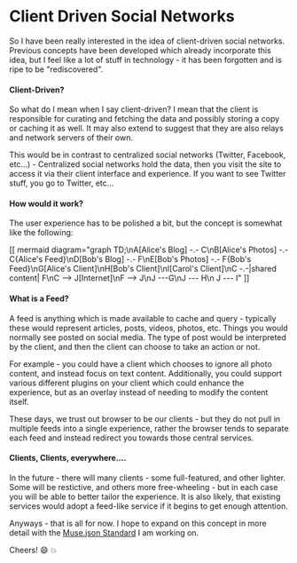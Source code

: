 # Client Driven Social Networks

So I have been really interested in the idea of client-driven social networks. Previous concepts have been developed which already incorporate this idea, but I feel like a lot of stuff in technology - it has been forgotten and is ripe to be "rediscovered".

#### Client-Driven?

So what do I mean when I say client-driven? I mean that the client is responsible for curating and fetching the data and possibly storing a copy or caching it as well. It may also extend to suggest that they are also relays and network servers of their own.

This would be in contrast to centralized social networks (Twitter, Facebook, etc...) - Centralized social networks hold the data, then you visit the site to access it via their client interface and experience. If you want to see Twitter stuff, you go to Twitter, etc...


#### How would it work?

The user experience has to be polished  a bit, but the concept is somewhat like the following:

[[ mermaid diagram="graph TD;\nA[Alice's Blog] -.- C\nB[Alice's Photos] -.- C{Alice's Feed}\nD[Bob's Blog] -.- F\nE[Bob's Photos] -.- F{Bob's Feed}\nG[Alice's Client]\nH[Bob's Client]\nI[Carol's Client]\nC -.-|shared content| F\nC --> J[Internet]\nF --> J\nJ ---G\nJ --- H\n J --- I" ]]

#### What is a Feed?

A feed is anything which is made available to cache and query - typically these would represent articles, posts, videos, photos, etc. Things you would normally see posted on social media. The type of post would be interpreted by the client, and then the client can choose to take an action or not.

For example - you could have a client which chooses to ignore all photo content, and instead focus on text content. Additionally, you could support various different plugins on your client which could enhance the experience, but as an overlay instead of needing to modify the content itself.

These days, we trust out browser to be our clients - but they do not pull in multiple feeds into a single experience, rather the browser tends to separate each feed and instead redirect you towards those central services.
#### Clients, Clients, everywhere....
In the future - there will many clients - some full-featured, and other lighter. Some will be restictive, and others more free-wheeling - but in each case you will be able to better tailor the experience. It is also likely, that existing services would adopt a feed-like service if it begins to get enough attention.

Anyways - that is all for now. I hope to expand on this concept in more detail with the [Muse.json Standard](/embed/posts/20210103T211300_MusejsonFormatConcept.md) I am working on.

Cheers! :smile: :boom: